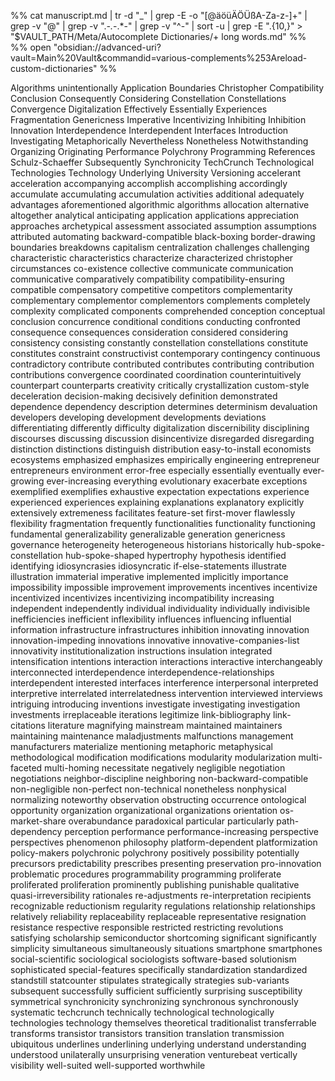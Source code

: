 %% cat manuscript.md | tr -d "_" | grep -E -o "[@äöüÄÖÜßA-Za-z-]+" | grep -v "@" | grep -v ".*-.*-.*-" | grep -v "^-" | sort -u | grep -E ".{10,}" > "$VAULT_PATH/Meta/Autocomplete Dictionaries/+ long words.md" %%
%% open "obsidian://advanced-uri?vault=Main%20Vault&commandid=various-complements%253Areload-custom-dictionaries" %%

Algorithms
unintentionally
Application
Boundaries
Christopher
Compatibility
Conclusion
Consequently
Considering
Constellation
Constellations
Convergence
Digitalization
Effectively
Essentially
Experiences
Fragmentation
Genericness
Imperative
Incentivizing
Inhibiting
Inhibition
Innovation
Interdependence
Interdependent
Interfaces
Introduction
Investigating
Metaphorically
Nevertheless
Nonetheless
Notwithstanding
Organizing
Originating
Performance
Polychrony
Programming
References
Schulz-Schaeffer
Subsequently
Synchronicity
TechCrunch
Technological
Technologies
Technology
Underlying
University
Versioning
accelerant
acceleration
accompanying
accomplish
accomplishing
accordingly
accumulate
accumulating
accumulation
activities
additional
adequately
advantages
aforementioned
algorithmic
algorithms
allocation
alternative
altogether
analytical
anticipating
application
applications
appreciation
approaches
archetypical
assessment
associated
assumption
assumptions
attributed
automating
backward-compatible
black-boxing
border-drawing
boundaries
breakdowns
capitalism
centralization
challenges
challenging
characteristic
characteristics
characterize
characterized
christopher
circumstances
co-existence
collective
communicate
communication
communicative
comparatively
compatibility
compatibility-ensuring
compatible
compensatory
competitive
competitors
complementarity
complementary
complementor
complementors
complements
completely
complexity
complicated
components
comprehended
conception
conceptual
conclusion
concurrence
conditional
conditions
conducting
confronted
consequence
consequences
consideration
considered
considering
consistency
consisting
constantly
constellation
constellations
constitute
constitutes
constraint
constructivist
contemporary
contingency
continuous
contradictory
contribute
contributed
contributes
contributing
contribution
contributions
convergence
coordinated
coordination
counterintuitively
counterpart
counterparts
creativity
critically
crystallization
custom-style
deceleration
decision-making
decisively
definition
demonstrated
dependence
dependency
description
determines
determinism
devaluation
developers
developing
development
developments
deviations
differentiating
differently
difficulty
digitalization
discernibility
disciplining
discourses
discussing
discussion
disincentivize
disregarded
disregarding
distinction
distinctions
distinguish
distribution
easy-to-install
economists
ecosystems
emphasized
emphasizes
empirically
engineering
entrepreneur
entrepreneurs
environment
error-free
especially
essentially
eventually
ever-growing
ever-increasing
everything
evolutionary
exacerbate
exceptions
exemplified
exemplifies
exhaustive
expectation
expectations
experience
experienced
experiences
explaining
explanations
explanatory
explicitly
extensively
extremeness
facilitates
feature-set
first-mover
flawlessly
flexibility
fragmentation
frequently
functionalities
functionality
functioning
fundamental
generalizability
generalizable
generation
genericness
governance
heterogeneity
heterogeneous
historians
historically
hub-spoke-constellation
hub-spoke-shaped
hypertrophy
hypothesis
identified
identifying
idiosyncrasies
idiosyncratic
if-else-statements
illustrate
illustration
immaterial
imperative
implemented
implicitly
importance
impossibility
impossible
improvement
improvements
incentives
incentivize
incentivized
incentivizes
incentivizing
incompatibility
increasing
independent
independently
individual
individuality
individually
indivisible
inefficiencies
inefficient
inflexibility
influences
influencing
influential
information
infrastructure
infrastructures
inhibition
innovating
innovation
innovation-impeding
innovations
innovative
innovative-companies-list
innovativity
institutionalization
instructions
insulation
integrated
intensification
intentions
interaction
interactions
interactive
interchangeably
interconnected
interdependence
interdependence-relationships
interdependent
interested
interfaces
interference
interpersonal
interpreted
interpretive
interrelated
interrelatedness
intervention
interviewed
interviews
intriguing
introducing
inventions
investigate
investigating
investigation
investments
irreplaceable
iterations
legitimize
link-bibliography
link-citations
literature
magnifying
mainstream
maintained
maintainers
maintaining
maintenance
maladjustments
malfunctions
management
manufacturers
materialize
mentioning
metaphoric
metaphysical
methodological
modification
modifications
modularity
modularization
multi-faceted
multi-homing
necessitate
negatively
negligible
negotiation
negotiations
neighbor-discipline
neighboring
non-backward-compatible
non-negligible
non-perfect
non-technical
nonetheless
nonphysical
normalizing
noteworthy
observation
obstructing
occurrence
ontological
opportunity
organization
organizational
organizations
orientation
os-market-share
overabundance
paradoxical
particular
particularly
path-dependency
perception
performance
performance-increasing
perspective
perspectives
phenomenon
philosophy
platform-dependent
platformization
policy-makers
polychronic
polychrony
positively
possibility
potentially
precursors
predictability
prescribes
presenting
preservation
pro-innovation
problematic
procedures
programmability
programming
proliferate
proliferated
proliferation
prominently
publishing
punishable
qualitative
quasi-irreversibility
rationales
re-adjustments
re-interpretation
recipients
recognizable
reductionism
regularity
regulations
relationship
relationships
relatively
reliability
replaceability
replaceable
representative
resignation
resistance
respective
responsible
restricted
restricting
revolutions
satisfying
scholarship
semiconductor
shortcoming
significant
significantly
simplicity
simultaneous
simultaneously
situations
smartphone
smartphones
social-scientific
sociological
sociologists
software-based
solutionism
sophisticated
special-features
specifically
standardization
standardized
standstill
statcounter
stipulates
strategically
strategies
sub-variants
subsequent
successfully
sufficient
sufficiently
surprising
susceptibility
symmetrical
synchronicity
synchronizing
synchronous
synchronously
systematic
techcrunch
technically
technological
technologically
technologies
technology
themselves
theoretical
traditionalist
transferrable
transforms
transistor
transistors
transition
translation
transmission
ubiquitous
underlines
underlining
underlying
understand
understanding
understood
unilaterally
unsurprising
veneration
venturebeat
vertically
visibility
well-suited
well-supported
worthwhile

